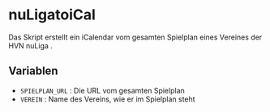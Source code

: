 # nuLigatoiCal
Das Skript erstellt ein iCalendar vom gesamten Spielplan eines Vereines der HVN nuLiga .

## Variablen
- `SPIELPLAN_URL` : Die URL vom gesamten Spielplan
- `VEREIN` : Name des Vereins, wie er im Spielplan steht
